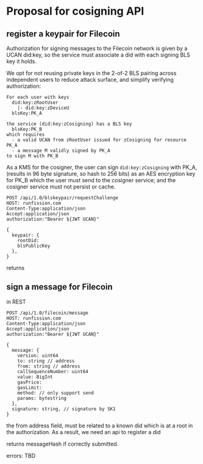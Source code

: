 # Proposal for cosigning API

## register a keypair for Filecoin

Authorization for signing messages to the Filecoin network is given by a UCAN did:key, so the service must associate a did with each signing BLS key it holds.

We opt for not reusing private keys in the 2-of-2 BLS pairing across independent
users to reduce attack surface, and simplify verifying authorization:

    For each user with keys
      did:key:zRootUser
        |- did:key:zDeviceU
      blsKey:PK_A

    the service (did:key:zCosigning) has a BLS key
      blsKey:PK_B
    which requires
      - a valid UCAN from zRootUser issued for zCosigning for resource PK_A
      - a message M validly signed by PK_A
    to sign M with PK_B

As a KMS for the cosigner, the user can sign `did:key:zCosigning` with PK_A,
(results in 96 byte signature, so hash to 256 bits) as an AES encryption key for PK_B which the user must send to the cosigner service; and the cosigner service must not persist or cache.


```
POST /api/1.0/blskeypair/requestChallenge
HOST: runfission.com
Content-Type:application/json
Accept:application/json
authorization:"Bearer ${JWT UCAN}"

{
  keypair: {
    rootDid:
    blsPublicKey
  },
}
```

returns
## sign a message for Filecoin

in REST

```
POST /api/1.0/filecoin/message
HOST: runfission.com
Content-Type:application/json
Accept:application/json
authorization:"Bearer ${JWT UCAN}"

{
  message: {
    version: uint64
    to: string // address
    from: string // address
    callSequenceNumber: uint64
    value: BigInt
    gasPrice:
    gasLimit:
    method: // only support send
    params: bytestring
  },
  signature: string, // signature by SK1
}
```

the from address field, must be related to a known did which is at a root in the authorization. As a result, we need an api to register a did

returns messageHash if correctly submitted.

errors: TBD
